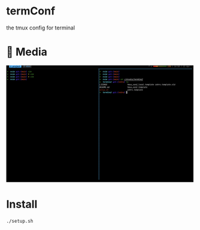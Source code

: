 # termConf
the tmux config for terminal

# 💈 Media

<p align="left">
  <img src="assets/workbench.png" width="500"/>
</p>

# Install
```bash
./setup.sh
```

